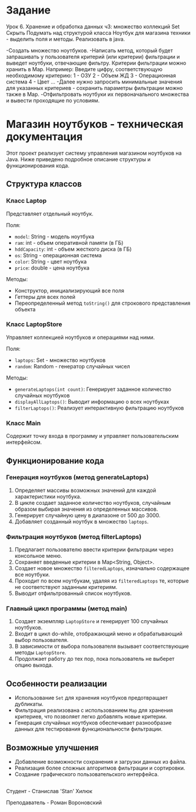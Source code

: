 # Задание
Урок 6. Хранение и обработка данных ч3: множество коллекций Set
Скрыть
Подумать над структурой класса Ноутбук для магазина техники - выделить поля и методы. Реализовать в java.

-Создать множество ноутбуков.
-Написать метод, который будет запрашивать у пользователя критерий (или критерии) фильтрации и выведет ноутбуки, отвечающие фильтру. Критерии фильтрации можно хранить в Map.
Например:
Введите цифру, соответствующую необходимому критерию:
1 - ОЗУ
2 - Объем ЖД
3 - Операционная система
4 - Цвет …
-Далее нужно запросить минимальные значения для указанных критериев - сохранить параметры фильтрации можно также в Map.
-Отфильтровать ноутбуки их первоначального множества и вывести проходящие по условиям.



# Магазин ноутбуков - техническая документация

Этот проект реализует систему управления магазином ноутбуков на Java. Ниже приведено подробное описание структуры и функционирования кода.

## Структура классов

### Класс Laptop

Представляет отдельный ноутбук.

Поля:
- `model`: String - модель ноутбука
- `ram`: int - объем оперативной памяти (в ГБ)
- `hddCapacity`: int - объем жесткого диска (в ГБ)
- `os`: String - операционная система
- `color`: String - цвет ноутбука
- `price`: double - цена ноутбука

Методы:
- Конструктор, инициализирующий все поля
- Геттеры для всех полей
- Переопределенный метод `toString()` для строкового представления объекта

### Класс LaptopStore

Управляет коллекцией ноутбуков и операциями над ними.

Поля:
- `laptops`: Set<Laptop> - множество ноутбуков
- `random`: Random - генератор случайных чисел

Методы:
- `generateLaptops(int count)`: Генерирует заданное количество случайных ноутбуков
- `displayAllLaptops()`: Выводит информацию о всех ноутбуках
- `filterLaptops()`: Реализует интерактивную фильтрацию ноутбуков

### Класс Main

Содержит точку входа в программу и управляет пользовательским интерфейсом.

## Функционирование кода

### Генерация ноутбуков (метод generateLaptops)

1. Определяет массивы возможных значений для каждой характеристики ноутбука.
2. В цикле создает заданное количество ноутбуков, случайным образом выбирая значения из определенных массивов.
3. Генерирует случайную цену в диапазоне от 500 до 3000.
4. Добавляет созданный ноутбук в множество `laptops`.

### Фильтрация ноутбуков (метод filterLaptops)

1. Предлагает пользователю ввести критерии фильтрации через консольное меню.
2. Сохраняет введенные критерии в Map<String, Object>.
3. Создает новое множество `filteredLaptops`, изначально содержащее все ноутбуки.
4. Проходит по всем ноутбукам, удаляя из `filteredLaptops` те, которые не соответствуют заданным критериям.
5. Выводит отфильтрованный список ноутбуков.

### Главный цикл программы (метод main)

1. Создает экземпляр `LaptopStore` и генерирует 100 случайных ноутбуков.
2. Входит в цикл do-while, отображающий меню и обрабатывающий выбор пользователя.
3. В зависимости от выбора пользователя вызывает соответствующие методы `LaptopStore`.
4. Продолжает работу до тех пор, пока пользователь не выберет опцию выхода.

## Особенности реализации

- Использование `Set` для хранения ноутбуков предотвращает дубликаты.
- Фильтрация реализована с использованием `Map` для хранения критериев, что позволяет легко добавлять новые критерии.
- Генерация случайных ноутбуков обеспечивает разнообразие данных для тестирования функциональности фильтрации.

## Возможные улучшения

- Добавление возможности сохранения и загрузки данных из файла.
- Реализация более сложных алгоритмов фильтрации и сортировки.
- Создание графического пользовательского интерфейса.





##
Студент - Станислав 'Stan' Хилюк

Преподаватель - Роман Вороновский